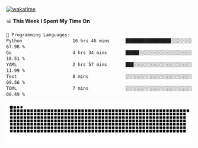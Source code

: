 [![wakatime](https://wakatime.com/badge/user/384f91c6-4eee-411f-8f3b-1b691f58a544.svg)](https://wakatime.com/@384f91c6-4eee-411f-8f3b-1b691f58a544)

<!--START_SECTION:waka-->
📊 **This Week I Spent My Time On** 

```text
💬 Programming Languages: 
Python                   16 hrs 46 mins      █████████████████░░░░░░░░   67.98 % 
Go                       4 hrs 34 mins       █████░░░░░░░░░░░░░░░░░░░░   18.51 % 
YAML                     2 hrs 57 mins       ███░░░░░░░░░░░░░░░░░░░░░░   11.99 % 
Text                     8 mins              ░░░░░░░░░░░░░░░░░░░░░░░░░   00.56 % 
TOML                     7 mins              ░░░░░░░░░░░░░░░░░░░░░░░░░   00.49 % 
```


<!--END_SECTION:waka-->

<picture>
  <source media="(prefers-color-scheme: dark)" srcset="https://raw.githubusercontent.com/fuwx295/fuwx295/output/github-contribution-grid-snake-dark.svg">
  <source media="(prefers-color-scheme: light)" srcset="https://raw.githubusercontent.com/fuwx295/fuwx295/output/github-contribution-grid-snake.svg">
  <img alt="github contribution grid snake animation" src="https://raw.githubusercontent.com/fuwx295/fuwx295/output/github-contribution-grid-snake.svg">
</picture>
